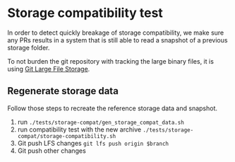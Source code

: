 # Storage compatibility test

In order to detect quickly breakage of storage compatibility, we make sure any PRs results in a system that is still able to read a snapshot of a previous storage folder.

To not burden the git repository with tracking the large binary files, it is using [Git Large File Storage](https://git-lfs.github.com/).

## Regenerate storage data

Follow those steps to recreate the reference storage data and snapshot.

1. run `./tests/storage-compat/gen_storage_compat_data.sh`
2. run compatibility test with the new archive `./tests/storage-compat/storage-compatibility.sh`
3. Git push LFS changes `git lfs push origin $branch`
4. Git push other changes

